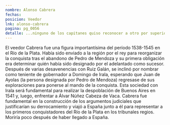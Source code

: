 ```yaml
---
nombre: Alonso Cabrera
fechas: 
posicion: Veedor
lnk: alonso-cabrera
pagina: pg_0056
detalle: ...ninguno de los capitanes quiso reconocer a otro por superior. Hasta que el veedor Alonso Cabrera, vista la confusión y competencia de gobierno que entre ellos había, sacó una de Su Majestad, que fue de mucha utilidad en el presente caso...
---
```


<p>El veedor Cabrera fue una figura importantísima del período 1538-1545 en el Río de la Plata. Había sido enviado a la región por el rey para reorganizar la conquista tras el abandono de Pedro de Mendoza y su primera obligación era determinar quién había sido designado por el adelantado como sucesor. Después de varias desavenencias con Ruiz Galán, se inclinó por nombrar como teniente de gobernador a Domingo de Irala, esperando que Juan de Ayolas (la persona designada por Pedro de Mendoza) regresase de sus exploraciones para ponerse al mando de la conquista. Esta sociedad con Irala será fundamental para realizar la despoblación de Buenos Aires en 1541 y, luego, enfrentar a Álvar Núñez Cabeza de Vaca. Cabrera fue fundamental en la construcción de los argumentos judiciales que justificarían su derrocamiento y viajó a España junto a él para representar a los primeros conquistadores del Río de la Plata en los tribunales regios. Moriría poco después de haber llegado a España.</p>